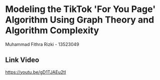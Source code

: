 # Modeling the TikTok 'For You Page' Algorithm Using Graph Theory and Algorithm Complexity
Muhammad Fithra Rizki - 13523049
## Link Video
https://youtu.be/gD1TJAEu2tI 

